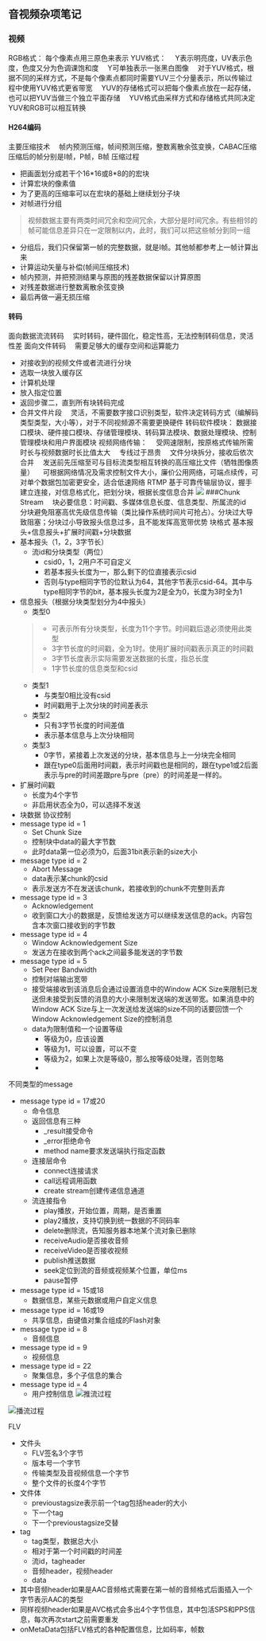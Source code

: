 ## 音视频杂项笔记
### 视频

RGB格式：
每个像素点用三原色来表示
YUV格式：
&emsp;Y表示明亮度，UV表示色度，色度又分为色调课饱和度
&emsp;Y可单独表示一张黑白图像
&emsp;对于YUV格式，根据不同的采样方式，不是每个像素点都同时需要YUV三个分量表示，所以传输过程中使用YUV格式更省带宽
&emsp;YUV的存储格式可以把每个像素点放在一起存储，也可以把YUV当做三个独立平面存储
&emsp;YUV格式由采样方式和存储格式共同决定
YUV和RGB可以相互转换
#### H264编码
主要压缩技术
&emsp;帧内预测压缩，帧间预测压缩，整数离散余弦变换，CABAC压缩
压缩后的帧分别是I帧，P帧，B帧
压缩过程
* 把画面划分成若干个16\*16或8\*8的的宏块
* 计算宏块的像素值
* 为了更高的压缩率可以在宏块的基础上继续划分子块
* 对帧进行分组
>视频数据主要有两类时间冗余和空间冗余，大部分是时间冗余。有些相邻的帧可能信息差异只在一定限制以内，此时，我们可以把这些帧分到同一组
* 分组后，我们只保留第一帧的完整数据，就是I帧。其他帧都参考上一帧计算出来
* 计算运动矢量与补偿(帧间压缩技术)
* 帧内预测，并把预测结果与原图的残差数据保留以计算原图
* 对残差数据进行整数离散余弦变换
* 最后再做一遍无损压缩
#### 转码
面向数据流流转码
&emsp;实时转码，硬件固化，稳定性高，无法控制转码信息，灵活性差
面向文件转码
&emsp;需要足够大的缓存空间和运算能力
* 对接收到的视频文件或者流进行分块
* 选取一块放入缓存区
* 计算机处理
* 放入指定位置
* 返回步骤二，直到所有块转码完成
* 合并文件片段
&emsp;灵活，不需要数字接口识别类型，软件决定转码方式（编解码类型类型，大小等），对于不同视频源不需要更换硬件
转码软件模块：
数据接口模块、硬件接口模块、存储管理模块、转码算法模块、数据处理模块、控制管理模块和用户界面模块
视频网络传输：
&emsp;受网速限制，按原格式传输所需时长与视频数据时长比值太大
&emsp;专线过于昂贵
&emsp;文件分块拆分，接收后依次合并
&emsp;发送前先压缩至可与目标流类型相互转换的高压缩比文件（牺牲图像质量）
&emsp;可根据网络情况及需求控制文件大小，廉价公用网络，可端点续传，可对单个数据包加密更安全，适合低速网络
RTMP
基于可靠传输层协议，握手建立连接，对信息格式化，把划分块，根据长度信息合并
![](https://upload-images.jianshu.io/upload_images/16305798-1ec2bd472f5c1650.png)
###Chunk Stream
&emsp;块必要信息：时间戳、多媒体信息长度、信息类型、所属流的id
&emsp;分块避免阻塞高优先级信息传输（类比操作系统时间片可抢占）。分块过大导致阻塞；分块过小导致报头信息过多，且不能发挥高宽带优势
块格式
基本报头+信息报头+扩展时间戳+分块数据
* 基本报头（1，2，3字节长）
  * 流id和分块类型（两位）
    * csid0，1，2用户不可自定义 
    * 若基本报头长度为一，那么剩下的位直接表示csid
    * 否则与type相同字节的位默认为64，其他字节表示csid-64。其中与type相同字节的bit，基本报头长度为2是全为0，长度为3时全为1
* 信息报头（根据分块类型划分为4中报头）
  * 类型0
  > * 可表示所有分块类型，长度为11个字节。时间戳后退必须使用此类型
  > * 3字节长度的时间戳，全为1时。使用扩展时间戳表示真正的时间戳
  > * 3字节长度表示实际需要发送数据的长度，指总长度
  > * 1字节长度的信息类型和csid
  * 类型1
    * 与类型0相比没有csid
    * 时间戳用于上次分块的时间差表示
  * 类型2
    * 只有3字节长度的时间差值
    * 表示基本信息与上次分块相同
  * 类型3
    * 0字节，紧接着上次发送的分块，基本信息与上一分块完全相同
    * 跟在type0后面用时间戳，表示时间戳也是相同的，跟在type1或2后面表示与pre的时间差跟pre与pre（pre）的时间差是一样的。
* 扩展时间戳
  * 长度为4个字节
  * 非启用状态全为0，可以选择不发送
* 块数据
协议控制
* message type id = 1
  * Set Chunk Size
  * 控制块中data的最大字节数
  * 此时data第一位必须为0，后面31bit表示新的size大小
* message type id = 2
  * Abort Message
  * data表示某chunk的csid
  * 表示发送方不在发送该chunk，若接收到的chunk不完整则丢弃
* message type id = 3
  * Acknowledgement
  * 收到窗口大小的数据是，反馈给发送方可以继续发送信息的ack。内容包含本次窗口接收到的字节数
* message type id = 4
  * Window Acknowledgement Size
  * 发送方在接收到两个ack之间最多能发送的字节数
* message type id = 5
  * Set Peer Bandwidth
  * 控制对端输出宽带
  * 接受端接收到该消息后会通过设置消息中的Window ACK Size来限制已发送但未接受到反馈的消息的大小来限制发送端的发送带宽。如果消息中的Window ACK Size与上一次发送给发送端的size不同的话要回馈一个Window  Acknowledgement Size的控制消息
  * data为限制值和一个设置等级
    * 等级为0，应该设置 
    * 等级为1，可以设置，可以不变
    * 等级为2，如果上次是等级0，那么按等级0处理，否则忽略
    * 
不同类型的message
* message type id = 17或20
  * 命令信息
  * 返回信息有三种
    * _result接受命令
    * _error拒绝命令
    * method name要求发送端执行指定函数
  * 连接层命令
    * connect连接请求
    * call远程调用函数
    * create stream创建传递信息通道
  * 流连接指令
    * play播放，开始位置，周期，是否重置
    * play2播放，支持切换到统一数据的不同码率
    * delete删除流，告知服务器本地某个流对象已删除
    * receiveAudio是否接收音频
    * receiveVideo是否接收视频
    * publish推送数据
    * seek定位到流的音频或视频某个位置，单位ms
    * pause暂停
* message type id = 15或18
  * 数据信息，某些元数据或用户自定义信息
* message type id = 16或19
  * 共享信息，由键值对集合组成的Flash对象
* message type id = 8
  * 音频信息
* message type id = 9
  * 视频信息
* message type id = 22
  * 聚集信息，多个子信息的集合
* message type id = 4
  * 用户控制信息
![推流过程](https://upload-images.jianshu.io/upload_images/16305798-567406fe7f615e35.png)

![播流过程](https://upload-images.jianshu.io/upload_images/16305798-57cb5d2f85c9a6a7.png)

FLV
  * 文件头
    * FLV签名3个字节
    * 版本号一个字节
    * 传输类型及音视频信息一个字节
    * 整个文件的长度4个字节
  * 文件体
    * previoustagsize表示前一个tag包括header的大小
    * 下一个tag
    * 下一个previoustagsize交替
  * tag
    * tag类型，数据总大小
    * 相对于第一个时间戳的时间差
    * 流id，tagheader
    * 音频header，视频header
    * data
  * 其中音频header如果是AAC音频格式需要在第一帧的音频格式后面插入一个字节表示AAC的类型
  * 同样视频header如果是AVC格式会多出4个字节信息，其中包活SPS和PPS信息，每次再次start之前需要重发
  * onMetaData包括FLV格式的各种配置信息，比如码率，帧数

 




